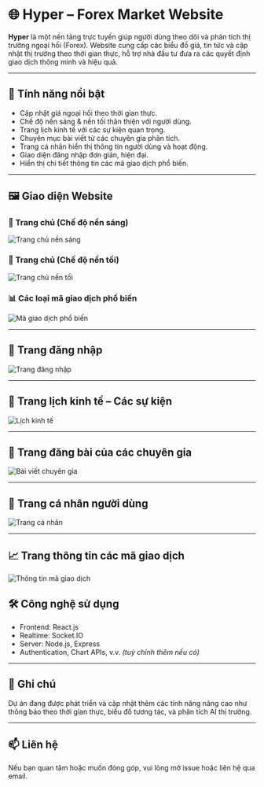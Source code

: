 # 🌐 Hyper – Forex Market Website

**Hyper** là một nền tảng trực tuyến giúp người dùng theo dõi và phân tích thị trường ngoại hối (Forex). Website cung cấp các biểu đồ giá, tin tức và cập nhật thị trường theo thời gian thực, hỗ trợ nhà đầu tư đưa ra các quyết định giao dịch thông minh và hiệu quả.

---

## 🚀 Tính năng nổi bật

- Cập nhật giá ngoại hối theo thời gian thực.
- Chế độ nền sáng & nền tối thân thiện với người dùng.
- Trang lịch kinh tế với các sự kiện quan trọng.
- Chuyên mục bài viết từ các chuyên gia phân tích.
- Trang cá nhân hiển thị thông tin người dùng và hoạt động.
- Giao diện đăng nhập đơn giản, hiện đại.
- Hiển thị chi tiết thông tin các mã giao dịch phổ biến.

---

## 🖼️ Giao diện Website


### 🔆 Trang chủ (Chế độ nền sáng)
![Trang chủ nền sáng](https://github.com/user-attachments/assets/0f83f561-a3c8-476e-af61-d49c7f66ef33)

### 🌙 Trang chủ (Chế độ nền tối)
![Trang chủ nền tối](https://github.com/user-attachments/assets/476b425a-e9c3-4633-801c-1749fe1b503a)

### 📊 Các loại mã giao dịch phổ biến
![Mã giao dịch phổ biến](https://github.com/user-attachments/assets/ba94bfbd-3469-4286-98dc-57375325b7b7)

---

## 🔐 Trang đăng nhập
![Trang đăng nhập](https://github.com/user-attachments/assets/697fd936-7c8a-412b-b9ff-aac2609ed43e)

---

## 📅 Trang lịch kinh tế – Các sự kiện
![Lịch kinh tế](https://github.com/user-attachments/assets/8729f8b9-0c62-49b7-ac1d-14f3202da91a)

---

## 🧠 Trang đăng bài của các chuyên gia
![Bài viết chuyên gia](https://github.com/user-attachments/assets/6e8763d6-e4cd-4bb3-9d7c-6cdcfae4bc0d)

---

## 👤 Trang cá nhân người dùng
![Trang cá nhân](https://github.com/user-attachments/assets/9fb9d125-aac4-499d-9b00-a81d622d3a37)

---

## 📈 Trang thông tin các mã giao dịch
![Thông tin mã giao dịch](https://github.com/user-attachments/assets/40bbb4d2-3178-440b-b865-6b769f8c6162)

## 🛠️ Công nghệ sử dụng

- Frontend: React.js  
- Realtime: Socket.IO  
- Server: Node.js, Express  
- Authentication, Chart APIs, v.v. *(tuỳ chỉnh thêm nếu có)*

---

## 📌 Ghi chú

Dự án đang được phát triển và cập nhật thêm các tính năng nâng cao như thông báo theo thời gian thực, biểu đồ tương tác, và phân tích AI thị trường.

---

## 📫 Liên hệ

Nếu bạn quan tâm hoặc muốn đóng góp, vui lòng mở issue hoặc liên hệ qua email.

